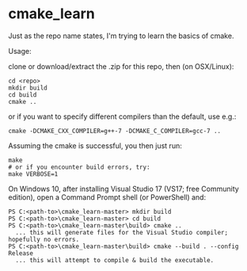 # cmake_learn

Just as the repo name states, I'm trying to learn the basics of cmake.

Usage:

clone or download/extract the .zip for this repo, then (on OSX/Linux):
```
cd <repo>
mkdir build
cd build
cmake ..
```
or if you want to specify different compilers than the default, use e.g.:
```
cmake -DCMAKE_CXX_COMPILER=g++-7 -DCMAKE_C_COMPILER=gcc-7 ..
```
Assuming the cmake is successful, you then just run:
```
make
# or if you encounter build errors, try:
make VERBOSE=1
```
On Windows 10, after installing Visual Studio 17 (VS17; free Community edition), open a Command Prompt shell (or PowerShell) and:
<!--
I run a batch script (.bat) as follows:
```
cmd.exe /k ""c:\Program Files (x86)\Microsoft Visual Studio\2017\Community\VC\Auxiliary\Build\vcvarsall.bat" x64 & powershell"
```
which seems to do some magic of making my Command Prompt shell know about the VS17 "cl" compiler (and put my Command Prompt into "Powershell" mode so I'll have more Unix-like commands). Then I run:
-->
```
PS C:<path-to>\cmake_learn-master> mkdir build
PS C:<path-to>\cmake_learn-master> cd build
PS C:<path-to>\cmake_learn-master\build> cmake ..
  ... this will generate files for the Visual Studio compiler; hopefully no errors.
PS C:<path-to>\cmake_learn-master\build> cmake --build . --config Release
  ... this will attempt to compile & build the executable.
```
